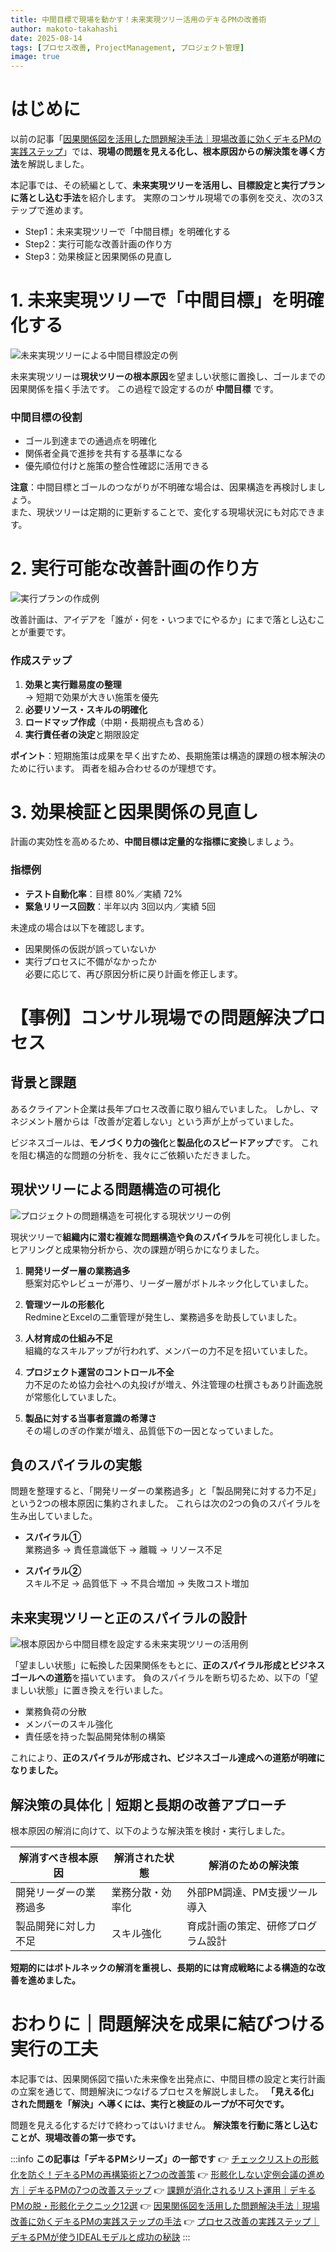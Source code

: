 ```yaml
---
title: 中間目標で現場を動かす！未来実現ツリー活用のデキるPMの改善術
author: makoto-takahashi
date: 2025-08-14
tags: [プロセス改善, ProjectManagement, プロジェクト管理]
image: true
---
```


# はじめに
以前の記事「[因果関係図を活用した問題解決手法｜現場改善に効くデキるPMの実践ステップ](https://developer.mamezou-tech.com/blogs/2025/08/05/problem_solving_with_cause_effect_diagram/)」では、**現場の問題を見える化し、根本原因からの解決策を導く方法**を解説しました。

本記事では、その続編として、**未来実現ツリーを活用し、目標設定と実行プランに落とし込む手法**を紹介します。
実際のコンサル現場での事例を交え、次の3ステップで進めます。
- Step1：未来実現ツリーで「中間目標」を明確化する
- Step2：実行可能な改善計画の作り方
- Step3：効果検証と因果関係の見直し

# 1. 未来実現ツリーで「中間目標」を明確化する

![未来実現ツリーによる中間目標設定の例](/img/pm/problem_solving_set_intermediate_goals.png)

未来実現ツリーは**現状ツリーの根本原因**を望ましい状態に置換し、ゴールまでの因果関係を描く手法です。
この過程で設定するのが **中間目標** です。

### 中間目標の役割
- ゴール到達までの通過点を明確化
- 関係者全員で進捗を共有する基準になる
- 優先順位付けと施策の整合性確認に活用できる

**注意**：中間目標とゴールのつながりが不明確な場合は、因果構造を再検討しましょう。  
また、現状ツリーは定期的に更新することで、変化する現場状況にも対応できます。

# 2. 実行可能な改善計画の作り方

![実行プランの作成例](/img/pm/problem_solving_creation_execution_plan.png)

改善計画は、アイデアを「誰が・何を・いつまでにやるか」にまで落とし込むことが重要です。

### 作成ステップ
1. **効果と実行難易度の整理**  
   → 短期で効果が大きい施策を優先
2. **必要リソース・スキルの明確化**
3. **ロードマップ作成**（中期・長期視点も含める）
4. **実行責任者の決定**と期限設定

**ポイント**：短期施策は成果を早く出すため、長期施策は構造的課題の根本解決のために行います。
両者を組み合わせるのが理想です。

# 3. 効果検証と因果関係の見直し

計画の実効性を高めるため、**中間目標は定量的な指標に変換**しましょう。

### 指標例
- **テスト自動化率**：目標 80%／実績 72%  
- **緊急リリース回数**：半年以内 3回以内／実績 5回  

未達成の場合は以下を確認します。
- 因果関係の仮説が誤っていないか  
- 実行プロセスに不備がなかったか  
必要に応じて、再び原因分析に戻り計画を修正します。

# 【事例】コンサル現場での問題解決プロセス

## 背景と課題

あるクライアント企業は長年プロセス改善に取り組んでいました。
しかし、マネジメント層からは「改善が定着しない」という声が上がっていました。

ビジネスゴールは、**モノづくり力の強化**と**製品化のスピードアップ**です。
これを阻む構造的な問題の分析を、我々にご依頼いただきました。

## 現状ツリーによる問題構造の可視化
![プロジェクトの問題構造を可視化する現状ツリーの例](/img/pm/problem_solving_current_reality_tree.png)

現状ツリーで**組織内に潜む複雑な問題構造や負のスパイラル**を可視化しました。
ヒアリングと成果物分析から、次の課題が明らかになりました。

1. **開発リーダー層の業務過多**  
   懸案対応やレビューが滞り、リーダー層がボトルネック化していました。

2. **管理ツールの形骸化**  
   RedmineとExcelの二重管理が発生し、業務過多を助長していました。

3. **人材育成の仕組み不足**  
   組織的なスキルアップが行われず、メンバーの力不足を招いていました。

4. **プロジェクト運営のコントロール不全**  
   力不足のため協力会社への丸投げが増え、外注管理の杜撰さもあり計画逸脱が常態化していました。

5. **製品に対する当事者意識の希薄さ**  
   その場しのぎの作業が増え、品質低下の一因となっていました。

## 負のスパイラルの実態

問題を整理すると、「開発リーダーの業務過多」と「製品開発に対する力不足」という2つの根本原因に集約されました。
これらは次の2つの負のスパイラルを生み出していました。

- **スパイラル①**  
  業務過多 → 責任意識低下 → 離職 → リソース不足

- **スパイラル②**  
  スキル不足 → 品質低下 → 不具合増加 → 失敗コスト増加

## 未来実現ツリーと正のスパイラルの設計

![根本原因から中間目標を設定する未来実現ツリーの活用例](/img/pm/problem_solving_future_reality_tree.png)

「望ましい状態」に転換した因果関係をもとに、**正のスパイラル形成とビジネスゴールへの道筋**を描いています。
負のスパイラルを断ち切るため、以下の「望ましい状態」に置き換えを行いました。

- 業務負荷の分散
- メンバーのスキル強化
- 責任感を持った製品開発体制の構築

これにより、**正のスパイラルが形成され、ビジネスゴール達成への道筋が明確になりました。**

## 解決策の具体化｜短期と長期の改善アプローチ
根本原因の解消に向けて、以下のような解決策を検討・実行しました。

| 解消すべき根本原因     | 解消された状態         | 解消のための解決策                      |
|----------------------|----------------------|--------------------------------------|
| 開発リーダーの業務過多 | 業務分散・効率化 | 外部PM調達、PM支援ツール導入 |
| 製品開発に対し力不足 | スキル強化 | 育成計画の策定、研修プログラム設計 |

**短期的にはボトルネックの解消を重視し、長期的には育成戦略による構造的な改善を進めました。**

# おわりに｜問題解決を成果に結びつける実行の工夫
本記事では、因果関係図で描いた未来像を出発点に、中間目標の設定と実行計画の立案を通じて、問題解決につなげるプロセスを解説しました。
**「見える化」された問題を「解決」へ導くには、実行と検証のループが不可欠です。**

問題を見える化するだけで終わってはいけません。
**解決策を行動に落とし込むことが、現場改善の第一歩です。**

:::info
**この記事は「デキるPMシリーズ」の一部です**
👉 [チェックリストの形骸化を防ぐ！デキるPMの再構築術と7つの改善策](https://developer.mamezou-tech.com/blogs/2025/07/10/pm_checklist_rebuild_and_improve/)
👉 [形骸化しない定例会議の進め方｜デキるPMの7つの改善ステップ](https://developer.mamezou-tech.com/blogs/2025/07/18/pm_meeting_rebuild_and_improve/)
👉 [課題が消化されるリスト運用｜デキるPMの脱・形骸化テクニック12選](https://developer.mamezou-tech.com/blogs/2025/07/24/issue_list_rebuilding_and_practical_tips_for_pms/)
👉 [因果関係図を活用した問題解決手法｜現場改善に効くデキるPMの実践ステップの手法](https://developer.mamezou-tech.com/blogs/2025/08/05/problem_solving_with_cause_effect_diagram/)
👉 [プロセス改善の実践ステップ｜デキるPMが使うIDEALモデルと成功の秘訣](https://developer.mamezou-tech.com/blogs/2025/08/08/pm_process_improvement_ideal_model_and_practical_steps/)
:::